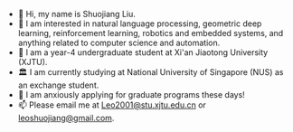 - 👋 Hi, my name is Shuojiang Liu.
- 👀 I am interested in natural language processing, geometric deep learning, reinforcement learning, robotics and embedded systems, and anything related to computer science and automation.
- 🌱 I am a year-4 undergraduate student at Xi'an Jiaotong University (XJTU).
- 🏛️ I am currently studying at National University of Singapore (NUS) as an exchange student.
- 💞️ I am anxiously applying for graduate programs these days!
- 📫 Please email me at Leo2001@stu.xjtu.edu.cn or leoshuojiang@gmail.com.

<!---
LiuShuoJiang/LiuShuoJiang is a ✨ special ✨ repository because its `README.md` (this file) appears on your GitHub profile.
You can click the Preview link to take a look at your changes.
--->
